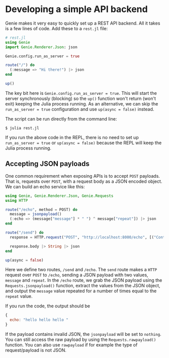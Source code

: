 # Developing a simple API backend

Genie makes it very easy to quickly set up a REST API backend. All it takes is a few lines of code. Add these to a `rest.jl` file:

```julia
# rest.jl
using Genie
import Genie.Renderer.Json: json

Genie.config.run_as_server = true

route("/") do
  (:message => "Hi there!") |> json
end

up()
```

The key bit here is `Genie.config.run_as_server = true`. This will start the server synchronously (blocking) so the `up()` function won't return (won't exit) keeping the Julia process running.
As an alternative, we can skip the `run_as_server = true` configuration and use `up(async = false)` instead.

The script can be run directly from the command line:

```shell
$ julia rest.jl
```

If you run the above code in the REPL, there is no need to set up `run_as_server = true` or `up(async = false)` because the REPL will keep the Julia process running.

## Accepting JSON payloads

One common requirement when exposing APIs is to accept `POST` payloads. That is, requests over `POST`, with a request body as a JSON encoded object. We can build an echo service like this:

```julia
using Genie, Genie.Renderer.Json, Genie.Requests
using HTTP

route("/echo", method = POST) do
  message = jsonpayload()
  (:echo => (message["message"] * " ") ^ message["repeat"]) |> json
end

route("/send") do
  response = HTTP.request("POST", "http://localhost:8000/echo", [("Content-Type", "application/json")], """{"message":"hello", "repeat":3}""")

  response.body |> String |> json
end

up(async = false)
```

Here we define two routes, `/send` and `/echo`. The `send` route makes a `HTTP` request over `POST` to `/echo`, sending a JSON payload with two values, `message` and `repeat`.
In the `/echo` route, we grab the JSON payload using the `Requests.jsonpayload()` function, extract the values from the JSON object, and output the `message` value repeated for a number of times equal to the `repeat` value.

If you run the code, the output should be

```javascript
{
  echo: "hello hello hello "
}
```

If the payload contains invalid JSON, the `jsonpayload` will be set to `nothing`. You can still access the raw payload by using the `Requests.rawpayload()` function.
You can also use `rawpayload` if for example the type of request/payload is not JSON.
